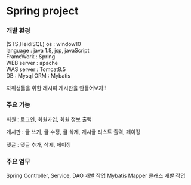 # Spring project

### 개발 환경

(STS,HeidiSQL)
os : window10  
language : java 1.8, jsp, javaScript  
FrameWork : Spring  
WEB server : apache  
WAS server : Tomcat8.5  
DB : Mysql
ORM : Mybatis

자취생들을 위한 레시피 게시판을 만들어보자!!  

### 주요 기능

회원 : 로그인, 회원가입, 회원 정보 출력

게시판 : 글 쓰기, 글 수정, 글 삭제, 게시글 리스트 출력, 페이징

댓글 : 댓글 추가, 삭제, 페이징

### 주요 업무

Spring Controller, Service, DAO 개발 작업
Mybatis Mapper 클래스 개발 작업
